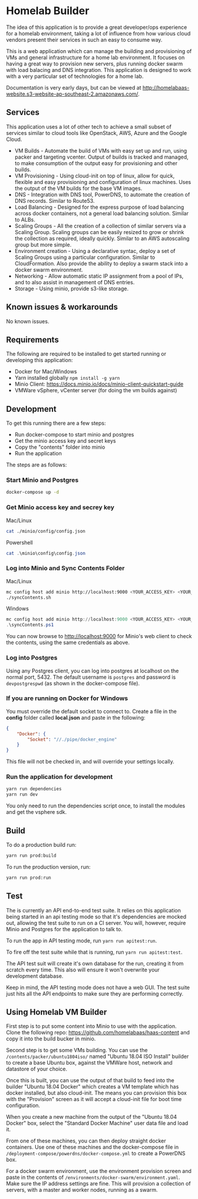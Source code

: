 # Homelab Builder

The idea of this application is to provide a great developer/ops experience for a homelab environment, taking a lot of influence from how various cloud vendors present their services in such an easy to consume way.

This is a web application which can manage the building and provisioning of VMs and general infrastructure for a home lab environment. It focuses on having a great way to provision new servers, plus running docker swarm with load balacing and DNS integration. This application is designed to work with a very particular set of technologies for a home lab.

Documentation is very early days, but can be viewed at <http://homelabaas-website.s3-website-ap-southeast-2.amazonaws.com/>.

## Services

This application uses a lot of other tech to achieve a small subset of services similar to cloud tools like OpenStack, AWS, Azure and the Google Cloud.

* VM Builds - Automate the build of VMs with easy set up and run, using packer and targeting vcenter. Output of builds is tracked and managed, to make consumption of the output easy for provisioning and other builds.
* VM Provisioning - Using cloud-init on top of linux, allow for quick, flexible and easy provisioning and configuration of linux machines. Uses the output of the VM builds for the base VM images.
* DNS - Integration with DNS tool, PowerDNS, to automate the creation of DNS records. Similar to Route53.
* Load Balancing - Designed for the express purpose of load balancing across docker containers, not a general load balancing solution. Similar to ALBs.
* Scaling Groups - All the creation of a collection of similar servers via a Scaling Group. Scaling groups can be easily resized to grow or shrink the collection as required, ideally quickly. Similar to an AWS autoscaling group but more simple.
* Environment creation - Using a declarative syntac, deploy a set of Scaling Groups using a particular configuration. Similar to CloudFormation. Also provide the ability to deploy a swarm stack into a docker swarm environment.
* Networking - Allow automatic static IP assignment from a pool of IPs, and to also assist in management of DNS entries.
* Storage - Using minio, provide s3-like storage.

## Known issues & workarounds

No known issues.

## Requirements

The following are required to be installed to get started running or developing this application:

* Docker for Mac/Windows
* Yarn installed globally ```npm install -g yarn```
* Minio Client: <https://docs.minio.io/docs/minio-client-quickstart-guide>
* VMWare vSphere, vCenter server (for doing the vm builds against)

## Development

To get this running there are a few steps:

* Run docker-compose to start minio and postgres
* Get the minio access key and secret keys
* Copy the "contents" folder into minio
* Run the application

The steps are as follows:

### Start Minio and Postgres

```bash
docker-compose up -d
```

### Get Minio access key and secrey key

Mac/Linux

```bash
cat ./minio/config/config.json
```

Powershell

```powershell
cat .\minio\config\config.json
```

### Log into Minio and Sync Contents Folder

Mac/Linux

```bash
mc config host add minio http://localhost:9000 <YOUR_ACCESS_KEY> <YOUR_SECRET_KEY>
./syncContents.sh
```

Windows

```powershell
mc config host add minio http://localhost:9000 <YOUR_ACCESS_KEY> <YOUR_SECRET_KEY>
.\syncContents.ps1
```

You can now browse to <http://localhost:9000> for Minio's web client to check the contents, using the same
credentials as above.

### Log into Postgres

Using any Postgres client, you can log into postgres at localhost on the normal port, 5432. The default
username is `postgres` and password is `devpostgrespwd` (as shown in the docker-compose file).

### If you are running on Docker for Windows

You must override the default socket to connect to. Create a file in the __config__ folder called __local.json__ and paste in the following:

```json
{
    "Docker": {
        "Socket": "//./pipe/docker_engine"
    }
}
```

This file will not be checked in, and will override your settings locally.

### Run the application for development

```bash
yarn run dependencies
yarn run dev
```

You only need to run the dependencies script once, to install the modules and get the vsphere sdk.

## Build

To do a production build run:

```bash
yarn run prod:build
```

To run the production version, run:

```bash
yarn run prod:run
```

## Test

The is currently an API end-to-end test suite. It relies on this application being started in an api testing
mode so that it's dependencies are mocked out, allowing the test suite to run on a CI server. You will,
however, require Minio and Postgres for the application to talk to.

To run the app in API testing mode, run `yarn run apitest:run`.

To fire off the test suite while that is running, run `yarn run apitest:test`.

The API test suit will create it's own database for the run, creating it from scratch every time. This also
will ensure it won't overwrite your development database.

Keep in mind, the API testing mode does not have a web GUI. The test suite just hits all the API endpoints
to make sure they are performing correctly.

## Using Homelab VM Builder

First step is to put some content into Minio to use with the application. Clone the following repo: https://github.com/homelabaas/haas-content and copy it into the build bucker in minio.

Second step is to get some VMs building. You can use the `/contents/packer/ubuntu1804iso/` named "Ubuntu 18.04 ISO Install" builder to create a base Ubuntu box, against the VMWare host, network and datastore of your choice.

Once this is built, you can use the output of that build to feed into the builder "Ubuntu 18.04 Docker" which creates a VM template which has docker installed, but also cloud-init. The means you can provision this box with the "Provision" screen as it will accept a cloud-init file for boot time configuration.

When you create a new machine from the output of the "Ubuntu 18.04 Docker" box, select the "Standard Docker Machine" user data file and load it.

From one of these machines, you can then deploy straight docker containers. Use one of these machines and the docker-compose file in `/deployment-compose/powerdns/docker-compose.yml` to create a PowerDNS box.

For a docker swarm environment, use the environment provision screen and paste in the contents of `/environments/docker-swarm/environment.yaml`. Make sure the IP address settings are fine. This will provision a collection of servers, with a master and worker nodes, running as a swarm.
